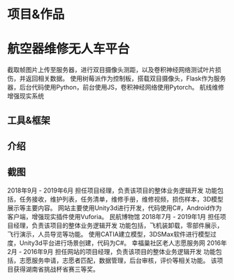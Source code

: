 # 项目&作品
# 航空器维修无人车平台
截取帧图片上传至服务器，进行双目摄像头测距，以及卷积神经网络测试叶片损伤，并返回相关数据。
使用树莓派作为控制板，搭载双目摄像头，Flask作为服务器，后台代码使用Python，前台使用JS，卷积神经网络使用Pytorch。
航线维修增强现实系统
## 工具&框架
## 介绍
## 截图
2018年9月 - 2019年6月
担任项目经理，负责该项目的整体业务逻辑开发
功能包括，任务接收，维护列表，任务清单，维修手册，维修视频，损伤样本，3D模型展示等主要内容。
网站主要使用Unity3d进行开发，代码使用C#，Android作为客户端，增强现实插件使用Vuforia。
民航博物馆
2018年7月 - 2019年1月
担任项目经理，负责该项目的整体业务逻辑开发
功能包括，飞机装卸载，零部件展示，飞行演示，人员导览等功能。
使用CATIA建立模型，3DSMax软件进行模型过度，Unity3d平台进行场景创建，代码为C#。
幸福巢社区老人志愿服务网
2016年2月 - 2016年9月
担任网站的项目经理，负责该项目的整体业务逻辑开发
功能包括，志愿服务申请，志愿者匹配，数据管理，后台审核，评价等相关功能。
该项目获得湖南省挑战杯省赛三等奖。
